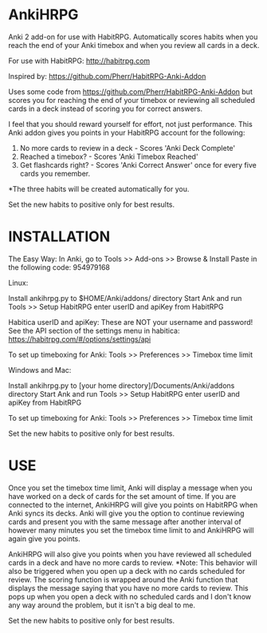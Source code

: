 AnkiHRPG
=======

Anki 2 add-on for use with HabitRPG. Automatically scores habits when you reach the end of your Anki timebox 
and when you review all cards in a deck.

For use with HabitRPG: http://habitrpg.com

Inspired by: https://github.com/Pherr/HabitRPG-Anki-Addon

Uses some code from https://github.com/Pherr/HabitRPG-Anki-Addon but scores you for reaching the end of your
timebox or reviewing all scheduled cards in a deck instead of scoring you for correct answers.

I feel that you should reward yourself for effort, not just performance. This Anki addon gives you points in
your HabitRPG account for the following:

1. No more cards to review in a deck - Scores 'Anki Deck Complete'
2. Reached a timebox? - Scores 'Anki Timebox Reached'
3. Get flashcards right? - Scores 'Anki Correct Answer' once for every five cards you remember.

*The three habits will be created automatically for you.

Set the new habits to positive only for best results.

INSTALLATION
============

The Easy Way:
In Anki, go to Tools >> Add-ons >> Browse & Install
Paste in the following code: 954979168 


Linux:

Install ankihrpg.py to $HOME/Anki/addons/ directory
Start Ank and run Tools >> Setup HabitRPG
     enter userID and apiKey from HabitRPG
     
Habitica userID and apiKey: These are NOT your username and password! See the API section of the settings menu in habitica: https://habitrpg.com/#/options/settings/api

To set up timeboxing for Anki:
Tools >> Preferences >> Timebox time limit

Windows and Mac:

Install ankihrpg.py to [your home directory]/Documents/Anki/addons directory
Start Ank and run Tools >> Setup HabitRPG
     enter userID and apiKey from HabitRPG

To set up timeboxing for Anki:
Tools >> Preferences >> Timebox time limit


Set the new habits to positive only for best results.

USE
===

Once you set the timebox time limit, Anki will display a message when you have worked on a deck of cards for
the set amount of time. If you are connected to the internet, AnkiHRPG will give you points on HabitRPG when
Anki syncs its decks. Anki will give you the option to continue reviewing cards and present you with the 
same message after another interval of however many minutes you set the timebox time limit to and AnkiHRPG 
will again give you points.

AnkiHRPG will also give you points when you have reviewed all scheduled cards in a deck and have no more cards
to review.
     *Note: This behavior will also be triggered when you open up a deck with no cards scheduled for review.
            The scoring function is wrapped around the Anki function that displays the message saying that 
            you have no more cards to review. This pops up when you open a deck with no scheduled cards and 
            I don't know any way around the problem, but it isn't a big deal to me.
            
            
Set the new habits to positive only for best results.
